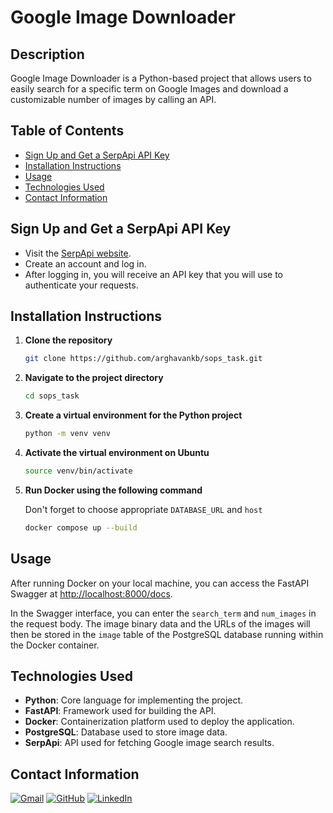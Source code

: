 # Google Image Downloader

## Description
Google Image Downloader is a Python-based project that allows users to easily search for a specific term on Google Images and download a customizable number of images by calling an API. 

## Table of Contents
- [Sign Up and Get a SerpApi API Key](#sign-up-and-get-a-serpapi-api-key)
- [Installation Instructions](#installation-instructions)
- [Usage](#usage)
- [Technologies Used](#technologies-used)
- [Contact Information](#contact-information)

## Sign Up and Get a SerpApi API Key
  - Visit the [SerpApi website](https://serpapi.com).
  - Create an account and log in.
  - After logging in, you will receive an API key that you will use to authenticate your requests.

## Installation Instructions
1. **Clone the repository**
   ```bash
   git clone https://github.com/arghavankb/sops_task.git
2. **Navigate to the project directory**
   ```bash
   cd sops_task
3. **Create a virtual environment for the Python project**
   ```bash
   python -m venv venv
4. **Activate the virtual environment on Ubuntu**
   ```bash
   source venv/bin/activate
5. **Run Docker using the following command**
   
   Don't forget to choose appropriate `DATABASE_URL` and `host`
   ```bash
   docker compose up --build

## Usage
After running Docker on your local machine, you can access the FastAPI Swagger at [http://localhost:8000/docs](http://localhost:8000/docs).

In the Swagger interface, you can enter the `search_term` and `num_images` in the request body. The image binary data and the URLs of the images will then be stored in the `image` table of the PostgreSQL database running within the Docker container.

## Technologies Used
- **Python**: Core language for implementing the project.
- **FastAPI**: Framework used for building the API.
- **Docker**: Containerization platform used to deploy the application.
- **PostgreSQL**: Database used to store image data.
- **SerpApi**: API used for fetching Google image search results.

## Contact Information
[![Gmail](https://img.shields.io/badge/Gmail-D14836?style=for-the-badge&logo=gmail&logoColor=white)](mailto:arghavan.kb@gmail.com)
[![GitHub](https://img.shields.io/badge/GitHub-100000?style=for-the-badge&logo=github&logoColor=white)](https://github.com/arghavankb)
[![LinkedIn](https://img.shields.io/badge/LinkedIn-0077B5?style=for-the-badge&logo=linkedin&logoColor=white)](https://www.linkedin.com/in/arghavan-kb-680216/)
